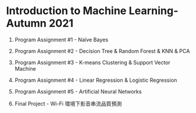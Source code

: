 # Introduction to Machine Learning-Autumn 2021
1. Program Assignment #1 - Naïve Bayes

2. Program Assignment #2 - Decision Tree & Random Forest & KNN & PCA

3. Program Assignment #3 - K-means Clustering & Support Vector Machine

4. Program Assignment #4 - Linear Regression & Logistic Regression


5. Program Assignment #5 - Artificial Neural Networks

6. Final Project - Wi-Fi 環境下影音串流品質預測

